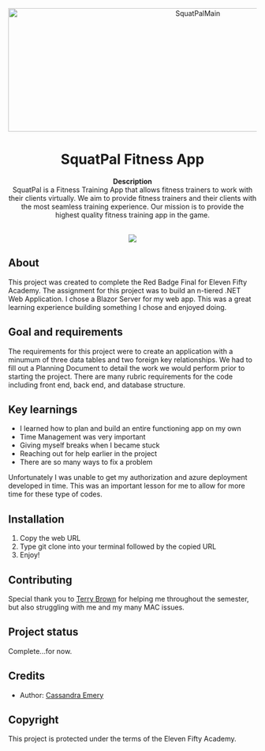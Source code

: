 <div align="center"><img width="753" height="250" alt="SquatPalMain" src="https://user-images.githubusercontent.com/105570288/225157458-68ef60ef-3bc6-422e-94a1-ba83f29c55f5.png"></div>
<h1 align="center">SquatPal Fitness App</h1>
<p align="center"><strong>Description</strong>
<br>SquatPal is a Fitness Training App that allows fitness trainers to work with their clients virtually. We aim to provide fitness trainers and their clients with the most seamless training experience. Our mission is to provide the highest quality fitness training app in the game.</p>
<br/>
<div align="center"><img src="demo.gif"></img></div>
<h2>About</h2>
This project was created to complete the Red Badge Final for Eleven Fifty Academy. The assignment for this project was to build an n-tiered .NET Web Application. I chose a Blazor Server for my web app. This was a great learning experience building something I chose and enjoyed doing.

<h2>Goal and requirements</h2>
The requirements for this project were to create an application with a minumum of three data tables and two foreign key relationships. We had to fill out a Planning Document to detail the work we would perform prior to starting the project. There are many rubric requirements for the code including front end, back end, and database structure.

<h2>Key learnings</h2>

- I learned how to plan and build an entire functioning app on my own
- Time Management was very important
- Giving myself breaks when I became stuck 
- Reaching out for help earlier in the project
- There are so many ways to fix a problem

Unfortunately I was unable to get my authorization and azure deployment developed in time. This was an important lesson for me to allow for more time for these type of codes. 

<h2>Installation</h2>

1. Copy the web URL
2. Type git clone into your terminal followed by the copied URL
3. Enjoy!

<h2>Contributing</h2>
Special thank you to <a href="https://github.com/jhondoe256" target="_blank">Terry Brown</a> for helping me throughout the semester, but also struggling with me and my many MAC issues.

<h2>Project status</h2>
Complete...for now.

<h2>Credits</h2>

- Author: <a href="https://github.com/CassFaith13" target="_blank">Cassandra Emery</a>

<h2>Copyright</h2>
This project is protected under the terms of the Eleven Fifty Academy.
